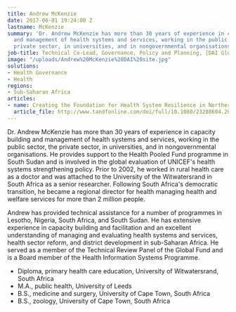 ```yaml
---
title: Andrew McKenzie
date: 2017-06-01 19:24:00 Z
lastname: McKenzie
summary: 'Dr. Andrew McKenzie has more than 30 years of experience in capacity building
  and management of health systems and services, working in the public sector, the
  private sector, in universities, and in nongovernmental organisations. '
job-title: Technical Co-Lead, Governance, Policy and Planning, [DAI Global Health](https://www.dai.com/news/dai-acquires-hpi-group-adds-expertise-in-global-health-womens-empowerment)
image: "/uploads/Andrew%20McKenzie%20DAI%20site.jpg"
solutions:
- Health Governance
- Health
regions:
- Sub-Saharan Africa
articles:
- name: Creating the Foundation for Health System Resilience in Northern Nigeria
  article_file: http://www.tandfonline.com/doi/full/10.1080/23288604.2016.1242453
---
```


Dr. Andrew McKenzie has more than 30 years of experience in capacity building and management of health systems and services, working in the public sector, the private sector, in universities, and in nongovernmental organisations. He provides support to the Health Pooled Fund programme in South Sudan and is involved in the global evaluation of UNICEF's health systems strengthening policy. Prior to 2002, he worked in rural health care as a doctor and was attached to the University of the Witwatersrand in South Africa as a senior researcher. Following South Africa's democratic transition, he became a regional director for health managing health and welfare services for more than 2 million people. 

Andrew has provided technical assistance for a number of programmes in Lesotho, Nigeria, South Africa, and South Sudan. He has extensive experience in capacity building and facilitation and an excellent understanding of managing and evaluating health systems and services, health sector reform, and district development in sub-Saharan Africa. He served as a member of the Technical Review Panel of the Global Fund and is a Board member of the Health Information Systems Programme. 

* Diploma, primary health care education, University of Witwatersrand, South Africa
* M.A., public health, University of Leeds
* B.S., medicine and surgery, University of Cape Town, South Africa
* B.S., zoology, University of Cape Town, South Africa